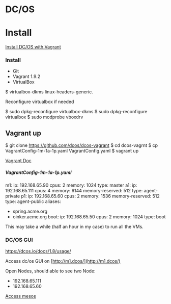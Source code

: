 DC/OS
===

# Install

[Install DC/OS with Vagrant](https://dcos.io/docs/1.8/administration/installing/local/)

### Install

* Git
* Vagrant 1.9.2
* VirtualBox

$ virtualbox-dkms linux-headers-generic.

Reconfigure virtualbox if needed

$ sudo dpkg-reconfigure virtualbox-dkms
$ sudo dpkg-reconfigure virtualbox
$ sudo modprobe vboxdrv

## Vagrant up

$ git clone https://github.com/dcos/dcos-vagrant
$ cd dcos-vagrnt
$ cp VagrantConfig-1m-1a-1p.yaml VagrantConfig.yaml
$ vagrant up

[Vagrant Doc](https://www.vagrantup.com/docs/)

##### VagrantConfig-1m-1a-1p.yaml

m1:
  ip: 192.168.65.90
  cpus: 2
  memory: 1024
  type: master
a1:
  ip: 192.168.65.111
  cpus: 4
  memory: 6144
  memory-reserved: 512
  type: agent-private
p1:
  ip: 192.168.65.60
  cpus: 2
  memory: 1536
  memory-reserved: 512
  type: agent-public
  aliases:
  - spring.acme.org
  - oinker.acme.org
boot:
  ip: 192.168.65.50
  cpus: 2
  memory: 1024
  type: boot

This may take a while (half an hour in my case) to run all the VMs.

### DC/OS GUI

https://dcos.io/docs/1.8/usage/

Access dc/os GUI on [http://m1.dcos/](http://m1.dcos/)

Open Nodes, should able to see two Node:
* 192.168.65.111
* 192.168.65.60

[Access mesos](http://m1.dcos/mesos/#/)
